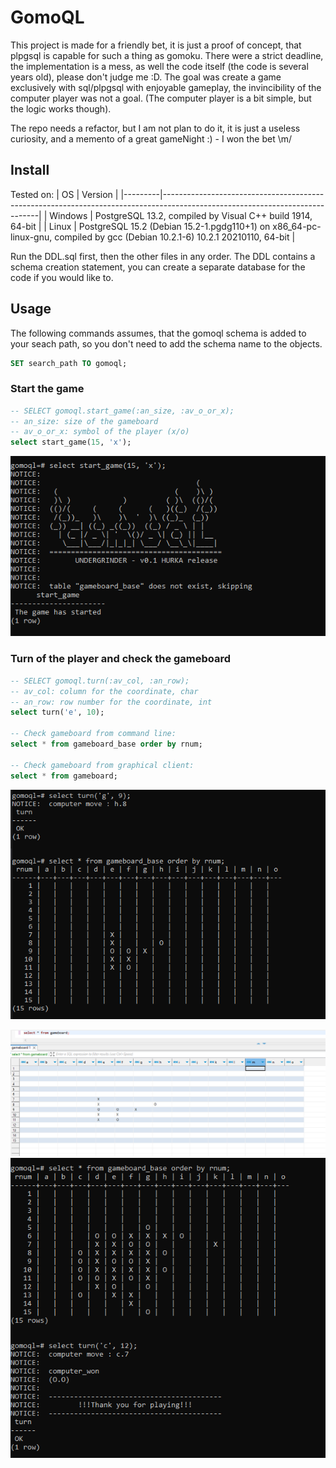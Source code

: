 # GomoQL

This project is made for a friendly bet, it is just a proof of concept, that plpgsql is capable for such a thing as gomoku.
There were a strict deadline, the implementation is a mess, as well the code itself (the code is several years old), please don't judge me :D. 
The goal was create a game exclusively with sql/plpgsql with enjoyable gameplay, the invincibility of the computer player was not a goal. 
(The computer player is a bit simple, but the logic works though).

The repo needs a refactor, but I am not plan to do it, it is just a useless curiosity, and a memento of a great gameNight :) - I won the bet \m/

## Install
Tested on:
    | OS      | Version                                                                                                                     |
    |---------|-----------------------------------------------------------------------------------------------------------------------------|
    | Windows | PostgreSQL 13.2, compiled by Visual C++ build 1914, 64-bit                                                                  |
    | Linux   | PostgreSQL 15.2 (Debian 15.2-1.pgdg110+1) on x86_64-pc-linux-gnu, compiled by gcc (Debian 10.2.1-6) 10.2.1 20210110, 64-bit |

Run the DDL.sql first, then the other files in any order. The DDL contains a schema creation statement, you can create a separate database for the code if you would like to.

## Usage
The following commands assumes, that the gomoql schema is added to your seach path, so you don't need to add the schema name to the objects.
```sql
SET search_path TO gomoql;
```

### Start the game
```sql
-- SELECT gomoql.start_game(:an_size, :av_o_or_x);
-- an_size: size of the gameboard
-- av_o_or_x: symbol of the player (x/o)
select start_game(15, 'x');
```
![opening screen](screenshots/start_game.png)

### Turn of the player and check the gameboard
```sql
-- SELECT gomoql.turn(:av_col, :an_row);
-- av_col: column for the coordinate, char
-- an_row: row number for the coordinate, int
select turn('e', 10);

-- Check gameboard from command line:
select * from gameboard_base order by rnum;

-- Check gameboard from graphical client:
select * from gameboard;
```
![screenshot/move.png](screenshots/move.png)

![turn and check board from graphical client](screenshots/move_gameboard_view.png)
![end of the game](screenshots/comp_won.png)

